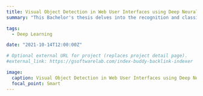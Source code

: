 ```yaml
---
title: Visual Object Detection in Web User Interfaces using Deep Neural Networks
summary: "This Bachelor's thesis delves into the recognition and classification of objects in graphical user interfaces (GUIs), a vital area for automation, testing, and migration tasks. Utilizing modern techniques like Computer Vision and Deep Neural Networks, the study achieves a significant improvement in prediction quality, boasting an F1 score of 0.524 at an IoU threshold of >0.9. The research addresses three key challenges: independent verification of existing results, applicability to Web User Interfaces, and the need for higher absolute prediction quality. The work aims to resolve these issues through a replication study, exploring state-of-the-art techniques, reproducing published results, and improving prediction quality, all while evaluating the findings using appropriate datasets and metrics."

tags:
  - Deep Learning

date: "2021-10-14T12:00:00Z"

# Optional external URL for project (replaces project detail page).
#external_link: https://gsoftwarelab.com/index-buddy-backlink-indexer

image:
  caption: Visual Object Detection in Web User Interfaces using Deep Neural Networks
  focal_point: Smart
---
```

